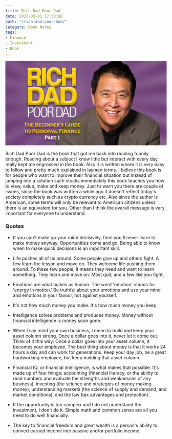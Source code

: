 ```yaml
---
title: Rich Dad Poor Dad
date: 2022-03-01 17:30:08
path: "/rich-dad-poor-dad/"
category: Book Notes
tags:
- Finance
- Investment
- Book
---
```


![The cover of Rich Dad Poor Dad](./richdadpoordad-cover.jpeg)

Rich Dad Poor Dad is the book that got me back into reading funnily enough. Reading about a subject I knew little but interact with every day really kept me engrossed in the book. Also it is written where it is very easy to follow and pretty much explained in laymen terms. I believe this book is for people who want to improve their financial situation but instead of jumping into a solution such stocks immediately this book teaches you how to view, value, make and keep money. Just to warn you there are couple of issues, since the book was written a while ago it doesn't reflect today's society completely such as crypto currency etc. Also since the author is American, some terms will only be relevant to American citizens unless there is an equivalent for you. Other than I think the overall message is very important for everyone to understand.

### Quotes

- If you can't make up your mind decisively, then you'll never learn to make money anyway. Opportunities come and go. Being able to know when to make quick decisions is an important skill. 


- Life pushes all of us around. Some people give up and others fight. A few learn the lesson and move on. They welcome life pushing them around. To these few people, it means they need and want to learn something. They learn and move on. Most quit, and a few like you fight.


- Emotions are what makes us human. The word 'emotion' stands for 'energy in motion.' Be truthful about your emotions and use your mind and emotions in your favour, not against yourself. 


- It's not how much money you make. It's how much money you keep.


- Intelligence solves problems and produces money. Money without financial intelligence is money soon gone.


- When I say mind your own business, I mean to build and keep your asset column strong. Once a dollar goes into it, never let it come out. Think of it this way: Once a dollar goes into your asset column, it becomes your employee. The best thing about money is that it works 24 hours a day and can work for generations. Keep your day job, be a great hardworking employee, but keep building that asset column.


- Financial IQ, or financial intelligence, is what makes that possible. It's made up of four things: accounting (financial literacy, or the ability to read numbers and evaluate the strengths and weaknesses of any business), investing (the science and strategies of money making money), understanding markets (the science of supply and demand, and market conditions), and the law (tax advantages and protection).


- If the opportunity is too complex and I do not understand the investment, I don't do it. Simple math and common sense are all you need to do well financially.


- The key to financial freedom and great wealth is a person's ability to convert earned income into passive and/or portfolio income.

